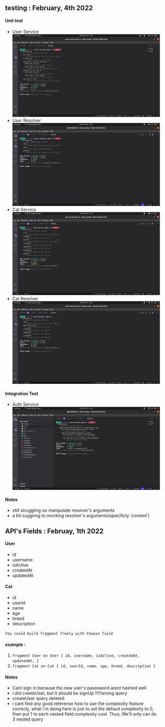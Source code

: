 ## testing : February, 4th 2022

#### Unit test

- User Service
  !['proof'](/assets/images/user.service.png)
- User Resolver
  !['proof'](/assets/images/user.resolver.png)
- Cat Service
  !['proof'](/assets/images/cat.service.png)
- Cat Resolver
  !['proof'](/assets/images/cat.resolver.png)

#### Integration Test

- Auth Service
  !['proof'](/assets/images/auth.service.png)

#### Notes

- still struggling on manipulate resolver's arguments
- a bit suggring to mocking resolver's arguments(specificly 'context')

## API's Fields : Februay, 1th 2022

#### User

- id
- username
- isActive
- createdAt
- updatedAt

#### Cat

- id
- userId
- name
- age
- breed
- description

`You could build fragment freely with thoose field`

#### example :

1. `fragment User on User { id, username, isActive, createdAt, updatedAt, }`
2. `fragment Cat on Cat { id, userId, name, age, breed, description }`

#### Notes

- Cant sign in because the new user's passsword arent hashed well
- I did createUser, but it should be signUp !!!!!wrong query
- createUser query deleted
- i cant find any good referense how to use the complexity feature correcly,
  what i'm doing here is just to set the default complexity to 0, then put 1 to each nested field complexity cost. Thus, We'll only can do 3 nested query
